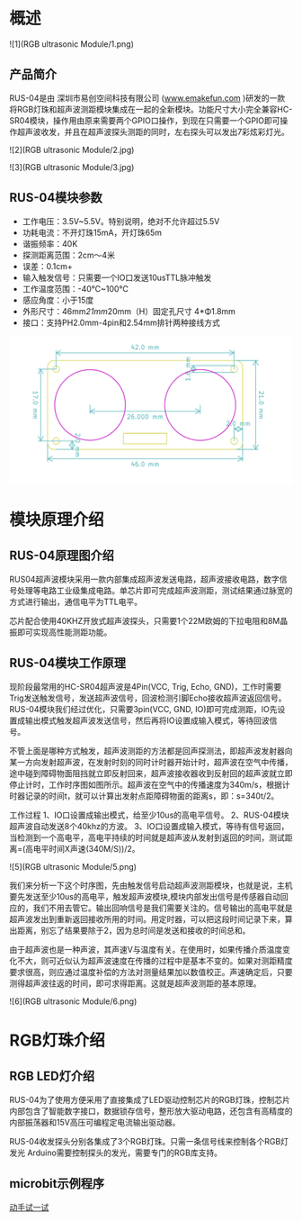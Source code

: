 

#  概述

![1](RGB ultrasonic Module/1.png)



## 产品简介

 RUS-04是由 深圳市易创空间科技有限公司 (www.emakefun.com )研发的一款将RGB灯珠和超声波测距模块集成在一起的全新模块。功能尺寸大小完全兼容HC-SR04模块，操作用由原来需要两个GPIO口操作，到现在只需要一个GPIO即可操作超声波收发，并且在超声波探头测距的同时，左右探头可以发出7彩炫彩灯光。

![2](RGB ultrasonic Module/2.jpg)

![3](RGB ultrasonic Module/3.jpg)



## RUS-04模块参数

- 工作电压：3.5V~5.5V。特别说明，绝对不允许超过5.5V
- 功耗电流：不开灯珠15mA，开灯珠65m
- 谐振频率：40K
- 探测距离范围：2cm～4米
- 误差：0.1cm+
- 输入触发信号：只需要一个IO口发送10usTTL脉冲触发
- 工作温度范围：-40℃~100℃
- 感应角度：小于15度
- 外形尺寸：46mm*21mm*20mm（H）固定孔尺寸 4*Φ1.8mm
- 接口：支持PH2.0mm-4pin和2.54mm排针两种接线方式

![4](RUS-04文档图片/4.png)




# 模块原理介绍

## RUS-04原理图介绍
RUS04超声波模块采用一款内部集成超声波发送电路，超声波接收电路，数字信号处理等电路工业级集成电路。单芯片即可完成超声波测距，测试结果通过脉宽的方式进行输出，通信电平为TTL电平。

芯片配合使用40KHZ开放式超声波探头，只需要1个22M欧姆的下拉电阻和8M晶振即可实现高性能测距功能。



## RUS-04模块工作原理

现阶段最常用的HC-SR04超声波是4Pin(VCC, Trig, Echo, GND)，工作时需要Trig发送触发信号，发送超声波信号，回波检测引脚Echo接收超声波返回信号。RUS-04模块我们经过优化，只需要3pin(VCC, GND, IO)即可完成测距，IO先设置成输出模式触发超声波发送信号，然后再将IO设置成输入模式，等待回波信号。

不管上面是哪种方式触发，超声波测距的方法都是回声探测法，即超声波发射器向某一方向发射超声波，在发射时刻的同时计时器开始计时，超声波在空气中传播，途中碰到障碍物面阻挡就立即反射回来，超声波接收器收到反射回的超声波就立即停止计时，工作时序图如图所示。超声波在空气中的传播速度为340m/s，根据计时器记录的时间t，就可以计算出发射点距障碍物面的距离s，即：s=340t/2。

工作过程
1、IO口设置成输出模式，给至少10us的高电平信号。
2、RUS-04模块超声波自动发送8个40khz的方波。
3、IO口设置成输入模式，等待有信号返回，当检测到一个高电平，高电平持续的时间就是超声波从发射到返回的时间，测试距离=(高电平时间X声速(340M/S))/2。

![5](RGB ultrasonic Module/5.png)



我们来分析一下这个时序图，先由触发信号启动超声波测距模块，也就是说，主机要先发送至少10us的高电平，触发超声波模块,模块内部发出信号是传感器自动回应的，我们不用去管它。输出回响信号是我们需要关注的。信号输出的高电平就是超声波发出到重新返回接收所用的时间。用定时器，可以把这段时间记录下来，算出距离，别忘了结果要除于2，因为总时间是发送和接收的时间总和。

由于超声波也是一种声波，其声速V与温度有关。在使用时，如果传播介质温度变化不大，则可近似认为超声波速度在传播的过程中是基本不变的。如果对测距精度要求很高，则应通过温度补偿的方法对测量结果加以数值校正。声速确定后，只要测得超声波往返的时间，即可求得距离。这就是超声波测距的基本原理。

![6](RGB ultrasonic Module/6.png)




# RGB灯珠介绍

##  RGB LED灯介绍
RUS-04为了使用方便采用了直接集成了LED驱动控制芯片的RGB灯珠，控制芯片内部包含了智能数字接口，数据锁存信号，整形放大驱动电路，还包含有高精度的内部振荡器和15V高压可编程定电流输出驱动器。

RUS-04收发探头分别各集成了3个RGB灯珠。只需一条信号线来控制各个RGB灯发光
Arduino需要控制探头的发光，需要专门的RGB库支持。


## microbit示例程序

<a href="https://makecode.microbit.org/_PtqVy7dDj4PJ" target="_blank">动手试一试</a>